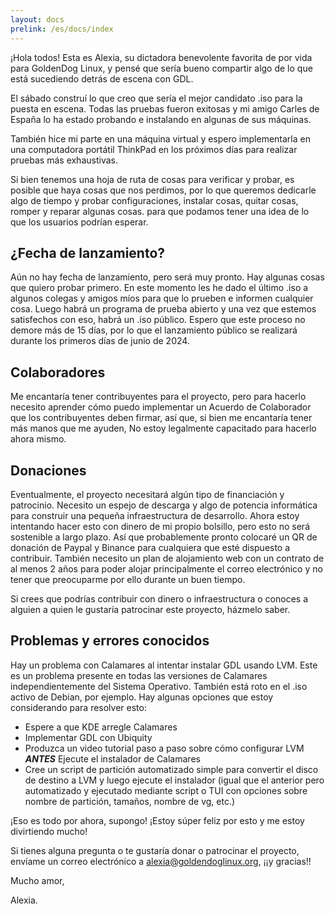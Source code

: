 ```yaml
---
layout: docs
prelink: /es/docs/index
---
```


¡Hola todos! Esta es Alexia, su dictadora benevolente favorita de por vida para GoldenDog Linux, y pensé que sería bueno compartir algo de lo que está sucediendo detrás de escena con GDL.

El sábado construí lo que creo que sería el mejor candidato .iso para la puesta en escena. Todas las pruebas fueron exitosas y mi amigo Carles de España lo ha estado probando e instalando en algunas de sus máquinas.

También hice mi parte en una máquina virtual y espero implementarla en una computadora portátil ThinkPad en los próximos días para realizar pruebas más exhaustivas.

Si bien tenemos una hoja de ruta de cosas para verificar y probar, es posible que haya cosas que nos perdimos, por lo que queremos dedicarle algo de tiempo y probar configuraciones, instalar cosas, quitar cosas, romper y reparar algunas cosas.
para que podamos tener una idea de lo que los usuarios podrían esperar.

## ¿Fecha de lanzamiento?
Aún no hay fecha de lanzamiento, pero será muy pronto. Hay algunas cosas que quiero probar primero. En este momento les he dado el último .iso a algunos colegas y amigos míos para que lo prueben e informen cualquier cosa.
Luego habrá un programa de prueba abierto y una vez que estemos satisfechos con eso, habrá un .iso público.
Espero que este proceso no demore más de 15 días, por lo que el lanzamiento público se realizará durante los primeros días de junio de 2024.

## Colaboradores

Me encantaría tener contribuyentes para el proyecto, pero para hacerlo necesito aprender cómo puedo implementar un Acuerdo de Colaborador que los contribuyentes deben firmar, así que, si bien me encantaría tener más manos que me ayuden,
No estoy legalmente capacitado para hacerlo ahora mismo.

## Donaciones

Eventualmente, el proyecto necesitará algún tipo de financiación y patrocinio. Necesito un espejo de descarga y algo de potencia informática para construir una pequeña infraestructura de desarrollo. Ahora estoy intentando hacer esto con dinero de mi propio bolsillo, pero esto no será sostenible a largo plazo.
 Así que probablemente pronto colocaré un QR de donación de Paypal y Binance para cualquiera que esté dispuesto a contribuir.
También necesito un plan de alojamiento web con un contrato de al menos 2 años para poder alojar principalmente el correo electrónico y no tener que preocuparme por ello durante un buen tiempo.

Si crees que podrías contribuir con dinero o infraestructura o conoces a alguien a quien le gustaría patrocinar este proyecto, házmelo saber.


## Problemas y errores conocidos

Hay un problema con Calamares al intentar instalar GDL usando LVM. Este es un problema presente en todas las versiones de Calamares independientemente del Sistema Operativo. También está roto en el .iso activo de Debian, por ejemplo.
Hay algunas opciones que estoy considerando para resolver esto:

- Espere a que KDE arregle Calamares
- Implementar GDL con Ubiquity
- Produzca un video tutorial paso a paso sobre cómo configurar LVM **_ANTES_** Ejecute el instalador de Calamares
- Cree un script de partición automatizado simple para convertir el disco de destino a LVM y luego ejecute el instalador (igual que el anterior pero automatizado y ejecutado mediante script o TUI con opciones sobre nombre de partición, tamaños, nombre de vg, etc.)

¡Eso es todo por ahora, supongo!
¡Estoy súper feliz por esto y me estoy divirtiendo mucho!

Si tienes alguna pregunta o te gustaría donar o patrocinar el proyecto, envíame un correo electrónico a alexia@goldendoglinux.org, ¡¡y gracias!!

Mucho amor,

Alexia.




  